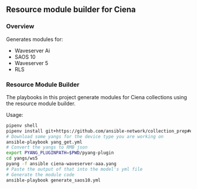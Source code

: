 ##  Resource module builder for Ciena

### Overview

Generates modules for:

* Waveserver Ai
* SAOS 10
* Waveserver 5
* RLS

### Resource Module Builder

The playbooks in this project generate modules for Ciena collections using the resource module builder.

Usage:

```bash
pipenv shell
pipenv install git+https://github.com/ansible-network/collection_prep#egg=collection_prep
# Download some yangs for the device type you are working on
ansible-playbook yang_get.yml
# Convert the yangs to RMB json
export PYANG_PLUGINPATH=$PWD/pyang-plugin
cd yangs/ws5
pyang -f ansible ciena-waveserver-aaa.yang
# Paste the output of that into the model's yml file
# Generate the module code
ansible-playbook generate_saos10.yml
```
